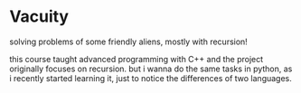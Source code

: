 # Vacuity
solving problems of some friendly aliens, mostly with recursion!

this course taught advanced programming with C++
and the project originally focuses on recursion.
but i wanna do the same tasks in python, as i recently started learning it, just to notice the differences of two languages.
